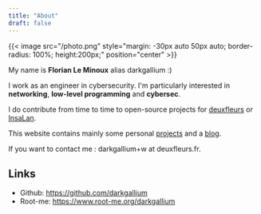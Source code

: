 ```yaml
---
title: "About"
draft: false
---
```


{{< image src="/photo.png" style="margin: -30px auto 50px auto; border-radius: 100%; height:200px;" position="center" >}}

My name is **Florian Le Minoux** alias darkgallium :)

I work as an engineer in cybersecurity. I'm particularly interested in **networking**, **low-level programming** and **cybersec**.

I do contribute from time to time to open-source projects for [deuxfleurs](https://deuxfleurs.fr) or [InsaLan](https://www.insalan.fr).

This website contains mainly some personal [projects](/projects) and a [blog](/posts/).

If you want to contact me : darkgallium+w at deuxfleurs.fr.

## Links

* Github: https://github.com/darkgallium
* Root-me: https://www.root-me.org/darkgallium

